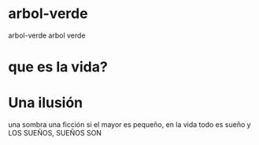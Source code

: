 # arbol-verde
arbol-verde
arbol verde
# que es la vida?
# Una ilusión
una sombra una ficción
si el mayor es pequeño, 
en la vida todo es sueño
y LOS SUEÑOS, SUEÑOS SON
